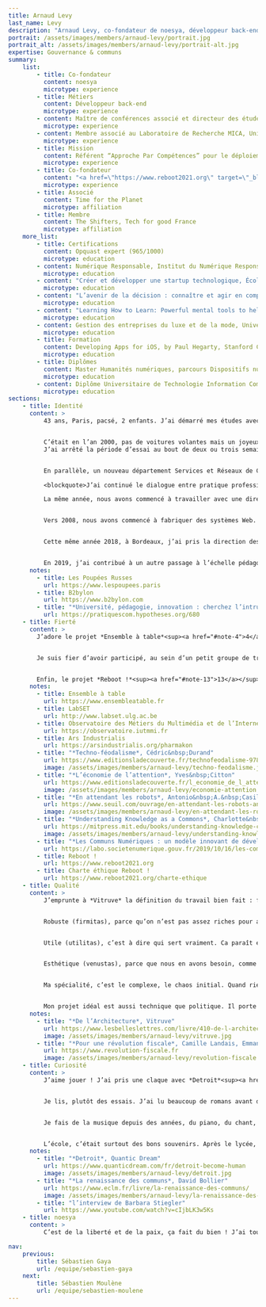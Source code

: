 ```yaml
---
title: Arnaud Levy
last_name: Levy
description: "Arnaud Levy, co-fondateur de noesya, développeur back-end"
portrait: /assets/images/members/arnaud-levy/portrait.jpg
portrait_alt: /assets/images/members/arnaud-levy/portrait-alt.jpg
expertise: Gouvernance & communs
summary:
    list:
        - title: Co-fondateur
          content: noesya
          microtype: experience
        - title: Métiers
          content: Développeur back-end
          microtype: experience
        - content: Maître de conférences associé et directeur des études, département Métiers du Multimédia et de l’Internet, Institut Universitaire de Technologie Bordeaux Montaigne
          microtype: experience
        - content: Membre associé au Laboratoire de Recherche MICA, Université Bordeaux Montaigne
          microtype: experience
        - title: Mission
          content: Référent “Approche Par Compétences” pour le déploiement du Bachelor Universitaire de Technologie, Association des Directeurs d’IUT (ADIUT)
          microtype: experience
        - title: Co-fondateur
          content: "<a href=\"https://www.reboot2021.org\" target=\"_blank\" rel=\"noreferrer\">Reboot !</a>, l’événement étudiant de la communication responsable"
          microtype: experience
        - title: Associé
          content: Time for the Planet
          microtype: affiliation
        - title: Membre
          content: The Shifters, Tech for good France
          microtype: affiliation
    more_list:
        - title: Certifications
          content: Opquast expert (965/1000)
          microtype: education
        - content: Numérique Responsable, Institut du Numérique Responsable
          microtype: education
        - content: "Créer et développer une startup technologique, École Polytechnique (MOOC)"
          microtype: education
        - content: "L’avenir de la décision : connaître et agir en complexité, ESSEC Business School (MOOC)"
          microtype: education
        - content: "Learning How to Learn: Powerful mental tools to help you master tough subjects, University of California (MOOC)"
          microtype: education
        - content: Gestion des entreprises du luxe et de la mode, Università Commerciale ’Luigi Bocconi’ (MOOC)
          microtype: education
        - title: Formation
          content: Developing Apps for iOS, by Paul Hegarty, Stanford Continuing Studies (MOOC)
          microtype: education
        - title: Diplômes
          content: Master Humanités numériques, parcours Dispositifs numériques éducatifs, Institut des Sciences de l’Information et de la Communication, Université Bordeaux Montaigne (VAE)
          microtype: education
        - content: Diplôme Universitaire de Technologie Information Communication option Publicité, Université Bordeaux Montaigne
          microtype: education
sections:
    - title: Identité
      content: >
          43 ans, Paris, pacsé, 2 enfants. J’ai démarré mes études avec un Diplôme Universitaire de Technologie (DUT) Information-Communication option Publicité, avec l’idée que j’allais commencer par ça, puis voir ensuite vers quelles études continuer. Et en fait, j’ai bien aimé le format très concret du DUT et l’idée de travailler rapidement, donc je suis entré comme graphiste dans une petite agence de communication opérationnelle. J’ai progressé en direction artistique et en développement Web et multimédia.


          C’était en l’an 2000, pas de voitures volantes mais un joyeux bazar technologique, que j’ai voulu professionnaliser en entrant chez *Connectworld*, une belle agence qui faisait de gros sites. Quand je suis arrivé dans la structure, elle venait de se faire racheter, tout le monde était parti. Les comptes étaient gérés par les stagiaires, la personne qui m’avait embauché n’était plus en poste, c’était un champ de ruines : aucune chance d’apprendre sérieusement un métier dans ce contexte.
          J’ai arrêté la période d’essai au bout de deux ou trois semaines, et décidé d’accepter une offre de collègues rencontrés dans l’agence de communication, qui démarraient une startup de communication écran. On dit maintenant “digital signage”, ça désigne les écrans qui posent tant de problèmes de consommation énergétique et de pollution visuelle, mais à l’époque je ne le comprenais pas comme aujourd’hui. J’y ai travaillé entre 2001 et 2003, et j’ai beaucoup appris sur la production interdisciplinaire : des films, du print, des animations, des problématiques de gestion de données, une grande hybridation technologique vidéo / multimédia / print / web / 3D. Ça confirmait mon goût pour les mélanges de problématiques et les croisements technologiques. La startup a échoué, comme souvent. Nous étions alors trois personnes qui travaillaient bien ensemble, dont Pierre-André, que je connais depuis le collège, alors nous avons créé *Semio Design* en 2003. Nous faisions diverses choses : de l’écran, du multimédia, un peu de print, d’identité, et puis avec le temps, ça c’est centré sur le Web. Beaucoup de Flash, du Flex, de l’HTML, du PHP, de beaux projets, notamment pour le groupe *L’Oréal* : des problématiques multilingues à une époque où l’Unicode n’était pas encore omniprésent.


          En parallèle, un nouveau département Services et Réseaux de Communication (SRC) ouvrait à *l’Institut Universitaire de Technologie (IUT) Bordeaux Montaigne*, porté par l’équipe du DUT Information-Communication. *Pierre Lacrampe*, le responsable de la formation, m’a sollicité pour recruter la première promotion d’étudiants, en 2002. 19&nbsp;ans après, j’y suis toujours. En 2006, je suis devenu maître de conférences associé en design et technologies de l’information.

          <blockquote>J’ai continué le dialogue entre pratique professionnelle et enseignement : faire, apprendre, transmettre.</blockquote>

          La même année, nous avons commencé à travailler avec une directrice de clientèle qui disposait d’un portefeuille de clients luxe / beauté, et qui a créé en 2008 une agence nommée *Les&nbsp;Poupées&nbsp;Russes<sup><a href="#note-1">1</a></sup>*. Nous étions beaucoup plus efficaces pour construire que pour vendre, donc nous nous sommes rapidement retrouvés en  dépendance économique, avec plus 80% de notre chiffre d’affaires (CA) avec cette structure. Nous avons accepté une fusion. Ce rapprochement était très intéressant intellectuellement parce qu’il y avait deux cultures d’entreprises très différentes, une culture artisanale centrée sur la qualité et une culture commerciale centrée sur la rentabilité. D’un côté, “comment faire très bien ?”, de l’autre, “comment faire vite et pas cher ?”. On a mélangé les deux d’abord en intégrant les mêmes locaux côte à côte, puis en regroupant les équipes du point de vue organisationnel, ce qui s’est avéré en fait être un remplacement de l’équipe de création des *Poupées&nbsp;Russes* par l’équipe de production (création et développement) de *Semio Design*. Pierre-André et moi avons mis en place toutes les méthodes de l’entreprise : outils de gestion des projets, interfaces avec la comptabilité, tableau de bord de pilotage commercial, sites Web, outils de prospection...


          Vers 2008, nous avons commencé à fabriquer des systèmes Web. D’abord dans le groupe *L’Oréal*, une plateforme nommée *Flow* qui mélange de l’API, des applications natives iOS et Windows, des données commerciales, et qui tourne encore aujourd’hui avec plus de 3000 périphériques. Puis pour *Dior*, *Cartier*, *Lancôme*, nous avons créé des plateformes de formation (Learning Management System, LMS). En 2018, cette phase de construction de plateformes ad hoc a ouvert la voie à une phase de construction de produits en SaaS, avec le développement de *B2bylon<sup><a href="#note-2">2</a></sup>*. C’est un passage à l’échelle, tant technique que conceptuel : il faut que le périmètre fonctionnel soit suffisamment générique pour intéresser plusieurs clients, et suffisamment spécifique pour répondre efficacement à chacun. Nous avons imaginé le nom, les fonctionnalités, l’expérience utilisateur, le modèle d’affaires et les tarifs et développé un système multi-marques, multilingue, multi-fonctionnalités qui a atteint en 3 ans un CA de 250 k€. Nous en assurons toujours la maintenance pour *Les&nbsp;Poupées&nbsp;Russes*.


          Cette même année 2018, à Bordeaux, j’ai pris la direction des études du département SRC, renommé entretemps Métiers du Multimédia et de l’Internet (MMI). Cela correspondait aussi à un passage à l’échelle : de “faire correctement” à “créer un cadre pour déployer”. Dans le contexte de l’IUT, cela voulait dire passer d’ateliers et de fonctionnements pédagogiques que j’avais expérimentés (classe inversée, pédagogie active, par projets...) à un déploiement pour toute la formation. *Marlène Dulaurans*, cheffe du département MMI a porté cette transformation, et toute l’équipe a créé des ateliers, mêlant usages et techniques, sur des cas les plus réels possibles. J’ai ensuite découvert avec Marlène le monde de la recherche, co-écrit mon premier article scientifique<sup><a href="#note-3">3</a></sup>, et fait un master Humanités numériques parcours Dispositifs numériques éducatifs à *l’Institut des Sciences de l’Information et de la Communication (ISIC)*, en VAE, avec *Soufiane Rouissi*.


          En 2019, j’ai contribué à un autre passage à l’échelle pédagogique : l’écriture du nouveau Programme Pédagogique National (PPN) MMI, et l’accompagnement pédagogique des IUT dans le cadre du Réseau des référents Approche Par Compétences (APC). En parallèle, *Les&nbsp;Poupées&nbsp;Russes* ont été rachetées par un petit groupe de communication. Après avoir passé un peu de temps à essayer de construire dans le cadre de ce groupe, j’ai fait le choix de sortir pour créer une structure dans laquelle je me sens mieux.
      notes:
        - title: Les Poupées Russes
          url: https://www.lespoupees.paris
        - title: B2bylon
          url: https://www.b2bylon.com
        - title: "*Université, pédagogie, innovation : cherchez l’intrus !*, Marlène Dulaurans & Arnaud Levy"
          url: https://pratiquescom.hypotheses.org/680
    - title: Fierté
      content: >
        J’adore le projet *Ensemble à table*<sup><a href="#note-4">4</a></sup>. Il s’agit d’une plateforme mise en place par les professionnels des arts de la table et de la cuisine, afin de valoriser les produits fabriqués en France auprès des consommateurs. C’est toute une profession qui s’organise pour créer des outils communs, qui vont bénéficier à l’ensemble des acteurs, en s’appuyant sur une Société Coopérative d’Intérêt Collectif (SCIC). Quand nous avons rejoint le projet, conçu par *Thierry Villotte*, un énorme travail de structuration avait été mené avec *GS1*, la *BPI* et *Francéclat*, avec une excellente vision stratégique. Je suis très heureux d’avoir pu contribuer à la réalisation, en apportant une créativité interdisciplinaire qui a amélioré la qualité de la plateforme, notamment sur le plan narratif. Nous avons fonctionné par ateliers, avec *Jean-Claude Boulay*, sémiologue, *Julien Mercier*, spécialiste du branding, *Nicolas Delefosse*, architecte, *Takumi Kobayashi* et *Violenn Simon*, designers interactifs, et bien sûr l’équipe fondatrice du projet. Cela a permis une idéation libre et riche, qui a ensuite été confrontée aux trois parties prenantes (marques, boutiques et consommateurs) sous la direction *d’Ophélie Burgstahler*, UX designer. Cette approche humble et coopérative a été à la fois efficace et agréable : accepter qu’on ne sait pas à l’avance les meilleures solutions, construire avec de bons professionnels et écouter les utilisateurs.


        Je suis fier d’avoir participé, au sein d’un petit groupe de travail piloté par *David Annebicque*, à intégrer les enjeux écologiques et éthiques au nouveau PPN MMI. Les DUT deviennent en 2021 des Bachelors Universitaires de Technologie (BUT), et tous les PPN ont été réécrits à cette occasion. Pour ce faire, nous avons adopté l’Approche Par Compétences (APC) conceptualisée par Jacques Tardif, avec l’accompagnement de *Marianne Poumay* et *François Georges* du *LabSET<sup><a href="#note-5">5</a></sup>*. J’aime l’APC pour son approche dialogique : une vision humaniste, universitaire et culturelle liée à un pragmatisme pédagogique orienté métiers. Afin de nourrir ce dialogue, j’ai mis en place un Observatoire<sup><a href="#note-6">6</a></sup> et fait une vingtaine d’entretiens avec des professionnels de haut niveau. Cela a permis de co-construire le référentiel de compétences, en l’affinant par passes successives nourries des échanges avec les collègues enseignants et chercheurs. Je suis heureux d’avoir intégré au PPN la sobriété numérique, la qualité Web, le design d’expérience et une vision plus politique du Web. Comme l’écrivait *Bernard Stiegler*, le numérique est un pharmakon<sup><a href="#note-7">7</a></sup>, à la fois poison et remède. Poison quand il se met au service du néo-libéralisme, du marketing, du webmarketing ou de la vente, ce qui aboutit au techno-féodalisme<sup><a href="#note-8">8</a></sup>, à l’économie de l’attention<sup><a href="#note-9">9</a></sup> ou à la prolétarisation de type “travail du clic”<sup><a href="#note-10">10</a></sup>. Remède quand il se met au service de tous, par le logiciel libre, les licences Creative Commons, les communs de la connaissance<sup><a href="#note-11">11</a></sup> et les communs numériques<sup><a href="#note-12">12</a></sup>. C’est ce numérique sobre, accessible, inclusif, ouvert, au service du bien commun, qui contribuera à faire face à l’anthropocène.


        Enfin, le projet *Reboot !*<sup><a href="#note-13">13</a></sup> est aussi l’œuvre d’un collectif. Avec quelques consœurs et confrères, professionnel·le·s engagé·e·s de la communication, nous avons créé un événement de formation à la communication responsable, qui a eu lieu le 30 septembre et le 1<sup>er</sup> octobre 2021. Ce qui est magique avec l’interdisciplinarité, c’est que chaque personne porte des façons de faire qui lui semblent naturelles, logiques : pour un développeur, fabriquer quelque chose en source ouverte et laisser les gens proposer sans essayer d’organiser ou de contrôler, c’est normal. Mais dans l’événementiel, cette approche est révolutionnaire ! En quelques mois, de façon bénévole, nous avons rassemblé des partenaires comme *l’ADEME*, *l’Institut du Numérique Responsable*, les *Nations Unies* ou *The Shift Project* pour proposer des conférences et des ressources de grande qualité à près de 8000 étudiants. Et tout est gratuit ! Financement des médias, sobriété numérique, post-croissance, urgence climatique, dark patterns, greenwashing, les sujets et les intervenants sont absolument passionnants. Le plus drôle, c’est la réaction des écoles privées, qui ont du mal à comprendre que ce soit gratuit ;) C’est passionnant en termes de gouvernance : j’ai vu de l’intelligence collective à l’œuvre pour la première fois. Auparavant, j’avais observé que le terme était franchement mensonger. Il s’agissait surtout de gestion du changement : faire semblant d’écouter les gens, modifier un détail, et faire croire que c’est co-conçu. Là, tout a été vraiment co-conçu, sans supervision. Il s’est passé des mois avant que l’on ait besoin d’écrire une charte éthique<sup><a href="#note-14">14</a></sup> pour structurer notre fonctionnement. Cet exercice aussi était très intéressant, il s’agit de faire en sorte que les choses puissent marcher sans les fondateurs. Il faut définir les principes constitutifs, comme pour un pays ou une recette de cuisine. C’est aussi une sorte de passage à l’échelle, qui a nourri *noesya*.
      notes:
        - title: Ensemble à table
          url: https://www.ensembleatable.fr
        - title: LabSET
          url: http://www.labset.ulg.ac.be
        - title: Observatoire des Métiers du Multimédia et de l’Internet
          url: https://observatoire.iutmmi.fr
        - title: Ars Industrialis
          url: https://arsindustrialis.org/pharmakon
        - title: "*Techno-féodalisme*, Cédric&nbsp;Durand"
          url: https://www.editionsladecouverte.fr/technofeodalisme-9782355221156
          image: /assets/images/members/arnaud-levy/techno-feodalisme.jpg
        - title: "*L’économie de l’attention*, Yves&nbsp;Citton"
          url: https://www.editionsladecouverte.fr/l_economie_de_l_attention-9782707178701
          image: /assets/images/members/arnaud-levy/economie-attention.jpg
        - title: "*En attendant les robots*, Antonio&nbsp;A.&nbsp;Casilli"
          url: https://www.seuil.com/ouvrage/en-attendant-les-robots-antonio-a-casilli/9782021401882
          image: /assets/images/members/arnaud-levy/en-attendant-les-robots.jpg
        - title: "*Understanding Knowledge as a Commons*, Charlotte&nbsp;Hess & Elinor&nbsp;Ostrom"
          url: https://mitpress.mit.edu/books/understanding-knowledge-commons
          image: /assets/images/members/arnaud-levy/understanding-knowledge-as-a-commons.jpg
        - title: "*Les Communs Numériques : un modèle innovant de développement des ressources numériques*"
          url: https://labo.societenumerique.gouv.fr/2019/10/16/les-communs-numeriques-un-modele-innovant-de-developpement-des-ressources-numeriques/
        - title: Reboot !
          url: https://www.reboot2021.org
        - title: Charte éthique Reboot !
          url: https://www.reboot2021.org/charte-ethique
    - title: Qualité
      content: >
          J’emprunte à *Vitruve* la définition du travail bien fait : firmitas, utilitas, et venustas<sup><a href="#note-15">15</a></sup>.


          Robuste (firmitas), parce qu’on n’est pas assez riches pour acheter des choses pas chères. Il faut que les choses soient bien faites pour permettre de les réparer et de les utiliser longtemps. C’est une trop grande déperdition d’énergie de faire des sites, puis de les jeter et de les refaire. Il faut faire bien, et prendre soin. Je rejoins en cela Pierre-André : il faut construire dans la perspective du temps long, même si ce n’est pas le cas. Tout devrait toujours être bien fait. Attention, bien fait ne veut pas dire parfait : la perfection, c’est très toxique, c’est un mauvais objectif. Fait, c’est mieux que parfait. Et bien fait, c’est mieux que fait.


          Utile (utilitas), c’est à dire qui sert vraiment. Ca paraît évident, mais on a vu 1000 briefs qui s’inscrivent dans une chaîne d’inutilité : un effet wow qui ne sert à rien, dans un site qui ne sert à rien, dans le cadre d’une campagne qui ne sert à rien, pour promouvoir un produit qui ne sert à rien, qui adresse un besoin construit de toutes pièces, on aurait là une définition du bullshit marketing. La notion d’utilité est vaste et compliquée, parce qu’elle se mesure à l’aune d’une vision du monde et varie en fonction des contextes, mais c’est un objectif à viser.


          Esthétique (venustas), parce que nous en avons besoin, comme le dit *Edgar Morin* en parlant de la poésie. Le prosaïque ne suffit pas, je crois que nous avons une sorte de devoir d’esthétique. Il y a plein de formes de beauté, c’est très ouvert comme concept. Mais je crois que c’est la supériorité de l’artisanat sur l’industrie, on fait moins et mieux. La main met de l’âme dans la création.


          Ma spécialité, c’est le complexe, le chaos initial. Quand rien n’est encore posé, qu’on a un tissu de problématiques diverses, des métiers qui se comprennent mal, des enjeux de sécurité et de technique, des confrontations de perspectives, par exemple le court-terme du marketing contre le long terme de l’IT, c’est le moment de tous les possibles et c’est ce que je préfère. Faire naître une architecture à partir de cette matière mouvante, modéliser les entités, imaginer les flux, prototyper l’application, je suis à l’aise. Et après je suis incapable de le finir et de le rendre vraiment robuste, donc je passe la main à Pierre-André, c’est notre complémentarité depuis 20 ans !


          Mon projet idéal est aussi technique que politique. Il porte une transformation, une redirection, une amélioration du vivre ensemble. C’est un sujet compliqué, le bien commun. Il n’y a pas de consensus. Mais une quarantaine d’années à vivre sur Terre m’a donné quelques convictions : la démocratie, l’impôt<sup><a href="#note-16">16</a></sup>, l’accès gratuit pour tous à la culture, à l’art, à l’éducation et à la santé, la limitation des écarts de revenus et de patrimoines, notamment. Ce n’est jamais simple, parce que toutes ces problématiques s’entrecroisent, tout est relié. Mais c’est dans ce sens que je veux travailler : mettre le numérique au service du bien commun.
      notes:
        - title: "*De l’Architecture*, Vitruve"
          url: https://www.lesbelleslettres.com/livre/410-de-l-architecture
          image: /assets/images/members/arnaud-levy/vitruve.jpg
        - title: "*Pour une révolution fiscale*, Camille Landais, Emmanuel Saez & Thomas Piketty"
          url: https://www.revolution-fiscale.fr
          image: /assets/images/members/arnaud-levy/revolution-fiscale.png
    - title: Curiosité
      content: >
          J’aime jouer ! J’ai pris une claque avec *Detroit*<sup><a href="#note-17">17</a></sup> de *David Cage*, *Horizon Zero Dawn*, *Zelda Breath of The Wild*, je ne suis pas un grand connaisseur des jeux vidéos, je suis assez AAA. Des jeux de société aussi, il y a une créativité incroyable ces dernières années, plus de nouveaux jeux que de temps pour jouer...


          Je lis, plutôt des essais. J’ai lu beaucoup de romans avant d’avoir 20 ans, notamment SF et Fantasy, puis j’ai fortement diminué au profit des essais parce que j’avais l’impression de ne rien comprendre au monde. Il me manque tant de culture, sur tant de domaines, qu’à chaque fois que je découvre un nouveau sujet, je plonge, et je lis tout ce que je peux. En ce moment, *David Bollier*<sup><a href="#note-18">18</a></sup>, pour mieux comprendre les communs numériques. Mon approche de la lecture est à la fois de la curiosité et de l’auto-défense intellectuelle : *Bourdieu*, *Barthes*, *Chomsky*, *Morin*, *Stiegler*, je veux comprendre pour ne pas être manipulé. Quand on a fait peu d’études, on se sent en insécurité culturelle dans toutes les disciplines. Mais ça va mieux maintenant, je me sens plus légitime, j’ai l’impression d’avoir fait le tour de certains sujets.


          Je fais de la musique depuis des années, du piano, du chant, avec un ami du lycée. Je n’arriverai jamais à jouer correctement, mais j’adore le lâcher-prise que tu ressens quand tu es complètement dans ce que tu joues.


          L’école, c’était surtout des bons souvenirs. Après le lycée, mes potes partaient en prépa et j’avais l’impression qu’ils allaient au goulag. Je savais que je n’étais pas capable de ça, donc j’ai choisi une autre voie. Ensuite j’ai regretté de ne pas avoir consacré plus de temps à étudier, il y a tellement de domaines passionnants ! Histoire de l’art, typographie, sociologie, langues, je n’avais pas perçu au départ à quel point l’Université est un espace de liberté. Alors j’ai beaucoup appris par moi-même, et je pousse mes étudiants à s’auto-former. Je crois, comme le dit *Barbara Stiegler*, que l’enseignement est une aventure collective<sup><a href="#note-19">19</a></sup>. Le caractère essentiel est dans la relation plus que dans le contenu : donner confiance et donner des clés, pour aider chaque personne à se développer. Et je crois que l’école doit fournir des “kits de base” dans de nombreuses disciplines pour permettre de pratiquer le métier de citoyen : les problèmes complexes nécessitent une culture interdisciplinaire. C’est peut-être le grand défi de l’Université.
      notes:
        - title: "*Detroit*, Quantic Dream"
          url: https://www.quanticdream.com/fr/detroit-become-human
          image: /assets/images/members/arnaud-levy/detroit.jpg
        - title: "*La renaissance des communs*, David Bollier"
          url: https://www.eclm.fr/livre/la-renaissance-des-communs/
          image: /assets/images/members/arnaud-levy/la-renaissance-des-communs.jpg
        - title: "l’interview de Barbara Stiegler"
          url: https://www.youtube.com/watch?v=cIjbLK3w5Ks
    - title: noesya
      content: >
          C’est de la liberté et de la paix, ça fait du bien ! J’ai tourné une page à la fois riche et violente, pour en ouvrir une plus riche et moins violente. Créer *noesya* avec ces quatre personnes, pour qui j’ai beaucoup d’estime, c’est aussi l’occasion de fonder une entreprise solide, impossible à racheter, à lucrativité limitée. Quand nous avons créé *Semio Design* avec Pierre-André en 2003, nous étions très concentrés sur le métier, moins sur la gouvernance. Aujourd’hui, avec les choix opérationnels, juridiques et stratégiques que nous avons faits, je crois que nous avons créé une structure robuste, alignée et transparente. L’époque est fascinante, il y a énormément à faire pour réparer ce qui peut l’être et créer une société juste dans un monde vivable. *noesya*, c’est un endroit pour y contribuer.

nav:
    previous:
        title: Sébastien Gaya
        url: /equipe/sebastien-gaya
    next:
        title: Sébastien Moulène
        url: /equipe/sebastien-moulene
---
```


